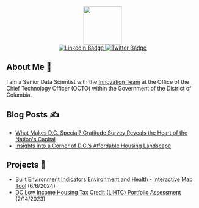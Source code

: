 <div id="header" align="center">
  <img src="https://i.giphy.com/media/v1.Y2lkPTc5MGI3NjExejgzOGNmMTUxZXpvNm9td3RhN2YwY2x0c2N6ZWJlN3JmMzRxeHI4YiZlcD12MV9pbnRlcm5hbF9naWZfYnlfaWQmY3Q9Zw/rGlAZysKBcjRCkAX7S/giphy.gif" width="100"/>
</div>

<div id="badges" align="center">
  <a href="https://www.linkedin.com/in/mattgerken/">
    <img src="https://img.shields.io/badge/LinkedIn-blue?style=for-the-badge&logo=linkedin&logoColor=white" alt="LinkedIn Badge"/>
  </a>
  <a href="https://x.com/MattGerken">
    <img src="https://img.shields.io/badge/Twitter-blue?style=for-the-badge&logo=twitter&logoColor=white" alt="Twitter Badge"/>
  </a>
</div>

<div align="center">
<img src="https://komarev.com/ghpvc/?username=mattgerken&style=flat-square&color=blue" alt=""/>
</div>

## About Me 👋

I am a Senior Data Scientist with the [Innovation Team](https://innovate.dc.gov/) at the Office of the Chief Technology Officer (OCTO) within the Government of the District of Columbia. 

## Blog Posts :writing_hand:  

- [What Makes D.C. Special? Gratitude Survey Reveals the Heart of the Nation's Capital](https://www.linkedin.com/pulse/what-makes-dc-special-gratitude-survey-reveals-heart-nations-gerken-sjlre/?trackingId=RX22oQZiSPO2al3DuT8G6g%3D%3D)
- [Insights into a Corner of D.C.’s Affordable Housing Landscape](https://www.linkedin.com/pulse/insights-corner-dcs-affordable-housing-landscape-matthew-gerken/?trackingId=RX22oQZiSPO2al3DuT8G6g%3D%3D)

## Projects 📓

- [Built Environment Indicators Environment and Health - Interactive Map Tool](https://mattgerken.github.io/dc-built-environment-map-tool/) (6/6/2024)
- [DC Low Income Housing Tax Credit (LIHTC) Portfolio Assessment](https://mattgerken.github.io/DC-LIHTC-Portfolio/) (2/14/2023)

